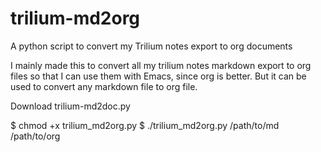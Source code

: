 # trilium-md2org
A python script to convert my Trilium notes export to org documents

I mainly made this to convert all my trilium notes markdown export to org files so that I can use them with Emacs, since org is better. But it can be used to convert any markdown file to org file.

Download trilium-md2doc.py

$ chmod +x trilium_md2org.py
$ ./trilium_md2org.py /path/to/md /path/to/org

